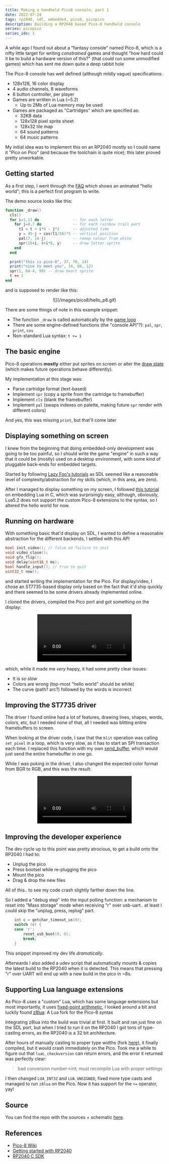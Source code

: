 ```yaml
---
title: Making a handheld Pico8 console, part 1
date: 2022-07-24
tags: rp2040, sdl, embedded, pico8, picopico
description: Building a RP2040 based Pico-8 handheld console
series: picopico
series_idx: 1
---
```


A while ago I found out about a "fantasy console" named Pico-8, which is a nifty little target for writing *constrained* games and thought
"how hard could it be to build a hardware version of this?" (that could run some unmodified games) which has sent me down quite a deep rabbit hole

The Pico-8 console has well defined (although mildly vague) specifications:

* 128x128, 16 color display
* 4 audio channels, 8 waveforms
* 6 button controller, per player
* Games are written in Lua (~5.2)
  * Up to 2Mb of Lua memory may be used
* Games are packaged as "Cartridges" which are specified as:
  * 32KB data
  * 128x128 pixel sprite sheet
  * 128x32 tile map
  * 64 sound patterns
  * 64 music patterns

My initial idea was to implement this on an RP2040 mostly so I could name it "Pico on Pico" (and because the toolchain is quite nice); this later proved pretty unworkable.


## Getting started

As a first step, I went through the [FAQ](https://www.lexaloffle.com/pico-8.php?page=faq) which shows an animated "hello world"; this is a perfect first program to write.

The demo source looks like this:

```lua
function _draw()
  cls()
  for i=1,11 do               -- for each letter
    for j=0,7 do              -- for each rainbow trail part
      t1 = t + i*4 - j*2      -- adjusted time
      y = 45-j + cos(t1/50)*5 -- vertical position
      pal(7, 14-j)            -- remap colour from white
      spr(16+i, 8+i*8, y)     -- draw letter sprite
    end
  end

  print("this is pico-8", 37, 70, 14)
  print("nice to meet you", 34, 80, 12)
  spr(1, 64-4, 90) -- draw heart sprite
  t += 1
end
```

and is supposed to render like this:

<center>
![](/images/pico8/hello_p8.gif)
</center>

There are some things of note in this example snippet:

* The function `_draw` is called automatically by the [game loop](https://pico-8.fandom.com/wiki/GameLoop)
* There are some engine-defined functions (the "console API"?): `pal`, `spr`, `print`, `cos`
* Non-standard Lua syntax: `t += 1`

## The basic engine

Pico-8 operations **mostly** either put sprites on screen or alter the [draw state](https://pico-8.fandom.com/wiki/DrawState) (which makes future operations behave differently).

My implementation at this stage was:

* Parse cartridge format (text-based)
* Implement `spr` (copy a sprite from the cartridge to framebuffer)
* Implement `cls` (blank the framebuffer)
* Implement `pal` (swaps indexes on palette, making future `spr` render with different colors)

And yes, this was missing `print`, but that'll come later

## Displaying something on screen

I knew from the beginning that doing embedded-only development was going to be too painful, so I should write the game "engine" in such a way that it could be (mostly) used on a desktop environment, with some kind of pluggable back-ends for embedded targets.

Started by following [Lazy Foo's tutorials](https://lazyfoo.net/tutorials/SDL/index.php) as SDL seemed like a reasonable level of complexity/abstraction for my skills (which, in this area, are zero).

After I managed to display something on my screen, I followed [this tutorial](https://lucasklassmann.com/blog/2019-02-02-how-to-embeddeding-lua-in-c/) on embedding Lua in C, which was surprisingly easy, although, obviously, Lua5.2 does not support the custom Pico-8 extensions to the syntax, so I altered the hello world for now.

## Running on hardware

With something basic that'd display on SDL, I wanted to define a reasonable abstraction for the different backends, I settled with this API

```c
bool init_video(); // false on failure to init
void video_close();
void gfx_flip();
void delay(uint16_t ms);
bool handle_input(); // true to quit
uint32_t now();
```

and started writing the implementation for the Pico. For display/video, I chose an ST7735-based display only based on the fact that it'd ship quickly and there seemed to be some drivers already implemented online.

I cloned the drivers, compiled the Pico port and got something on the display:

<center>
  <video controls>
    <source src="/videos/pico8/first_day_pico.mp4"/>
  </video>
</center>

which, while it made me _very_ happy, it had some pretty clear issues:

* It is _so slow_
* Colors are wrong (top-most "hello world" should be white)
* The curve (path? arc?) followed by the words is incorrect

## Improving the ST7735 driver

The driver I found online had a lot of features, drawing lines, shapes, words, colors, etc, but I needed none of that, all I needed was blitting entire framebuffers to screen.

When looking at the driver code, I saw that the `blit` operation was calling `set_pixel` in a loop, which is very slow, as it has to start an SPI transaction each time. I replaced this function with my own [send\_buffer](https://github.com/DavidVentura/PicoPico/blob/master/st7789.c#L16), which would just send the entire framebuffer in one go.

While I was poking in the driver, I also changed the expected color format from BGR to RGB, and this was the result:

<center>
  <video controls>
    <source src="/videos/pico8/pico-hello-world.mp4"/>
  </video>
</center>


## Improving the developer experience

The dev cycle up to this point was pretty atrocious, to get a build onto the RP2040 I had to:

 * Unplug the pico
 * Press bootsel while re-plugging the pico
 * Mount the pico
 * Drag & drop the new files

All of this.. to see my code crash slightly farther down the line.

So I added a "debug step" into the input polling function: a mechanism to reset into "Mass storage" mode when receiving "r" over usb-uart.. at least I could skip the "unplug, press, replug" part.

```c
    int c = getchar_timeout_us(0);
    switch (c) {
	case 'r':
	    reset_usb_boot(0, 0);
	    break;
    }
```

This snippet improved my dev life _dramatically_.

Afterwards I also added a udev script that automatically mounts & copies the latest build to the RP2040 when it is detected. This means that pressing "r" over UART will end up with a new build in the pico in ~8s.


## Supporting Lua language extensions

As Pico-8 uses a "custom" Lua, which has some language extensions but most importantly, it uses [fixed-point arithmetic](https://en.wikipedia.org/wiki/Fixed-point_arithmetic), I looked around a bit and luckily found [z8lua](https://github.com/samhocevar/z8lua): A Lua fork for the Pico-8 syntax

Integrating z8lua into the build was trivial at first. It built and ran just fine on the SDL port, but when I tried to run it on the RP2040 I got tons of type-casting errors, as the RP2040 is a 32 bit architecture.

After hours of manually casting to proper type widths (fork [here](https://github.com/DavidVentura/z8lua)), it finally compiled, but it would crash immediately on the Pico. Took me a while to figure out that `luaL_checkversion` can return errors, and the error it returned was perfectly clear:

> bad conversion number-\>int; must recompile Lua with proper settings

I then changed `LUA_INT32` and `LUA_UNSIGNED`, fixed more type casts and managed to run `z8lua` on the Pico. Now it has support for the `+=` operator, yay!

## Source

You can find the repo with the sources + schematic [here](https://github.com/DavidVentura/PicoPico).

## References

- [Pico-8 Wiki](https://pico-8.fandom.com/wiki/Pico-8_Wikia)
- [Getting started with RP2040](https://datasheets.raspberrypi.com/pico/getting-started-with-pico.pdf)
- [RP2040 C SDK](https://datasheets.raspberrypi.com/pico/raspberry-pi-pico-c-sdk.pdf)
